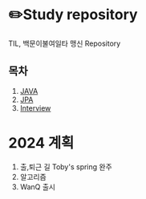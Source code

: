 # ✏️Study repository
TIL, 백문이불여일타 맹신 Repository
## 목차
1. [JAVA](https://github.com/oyatrij/my-study/tree/main/JAVA)
2. [JPA](https://github.com/oyatrij/my-study/tree/main/JPA/infrean-jpa-basic)
3. [Interview](https://github.com/oyatrij/my-study/tree/main/Interview)

# 2024 계획
1. 출,퇴근 길 Toby's spring 완주
2. 알고리즘
3. WanQ 출시







